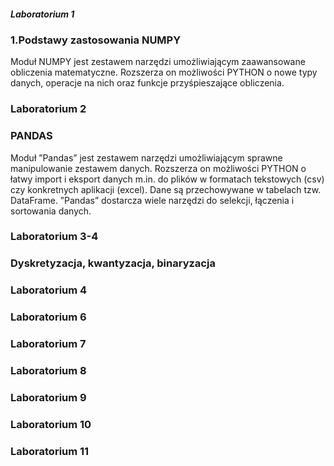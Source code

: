##### Laboratorium 1

### 1.Podstawy zastosowania NUMPY

Moduł NUMPY jest zestawem narzędzi umożliwiającym zaawansowane obliczenia matematyczne. Rozszerza on możliwości PYTHON o nowe typy danych, operacje na nich oraz funkcje przyśpieszające obliczenia.

### Laboratorium 2
### PANDAS

Moduł ”Pandas” jest zestawem narzędzi umożliwiającym sprawne manipulowanie zestawem danych. Rozszerza on możliwości PYTHON o łatwy import i eksport danych m.in. do plików w formatach tekstowych (csv) czy konkretnych aplikacji (excel). Dane są przechowywane w tabelach tzw. DataFrame. ”Pandas” dostarcza wiele narzędzi do selekcji, łączenia i sortowania danych.

### Laboratorium 3-4
### Dyskretyzacja, kwantyzacja, binaryzacja

### Laboratorium 4
### Laboratorium 6
### Laboratorium 7
### Laboratorium 8
### Laboratorium 9
### Laboratorium 10
### Laboratorium 11
